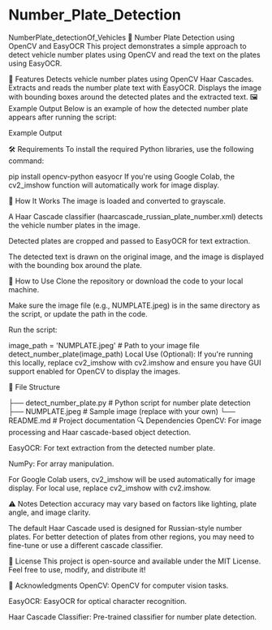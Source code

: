 # Number_Plate_Detection
NumberPlate_detectionOf_Vehicles
🚗 Number Plate Detection using OpenCV and EasyOCR
This project demonstrates a simple approach to detect vehicle number plates using OpenCV and read the text on the plates using EasyOCR.

📌 Features
Detects vehicle number plates using OpenCV Haar Cascades.
Extracts and reads the number plate text with EasyOCR.
Displays the image with bounding boxes around the detected plates and the extracted text.
🖼️ Example Output
Below is an example of how the detected number plate appears after running the script:

Example Output

🛠️ Requirements
To install the required Python libraries, use the following command:

pip install opencv-python easyocr
If you're using Google Colab, the cv2_imshow function will automatically work for image display.

🧠 How It Works
The image is loaded and converted to grayscale.

A Haar Cascade classifier (haarcascade_russian_plate_number.xml) detects the vehicle number plates in the image.

Detected plates are cropped and passed to EasyOCR for text extraction.

The detected text is drawn on the original image, and the image is displayed with the bounding box around the plate.

🚀 How to Use
Clone the repository or download the code to your local machine.

Make sure the image file (e.g., NUMPLATE.jpeg) is in the same directory as the script, or update the path in the code.

Run the script:


image_path = 'NUMPLATE.jpeg'  # Path to your image file
detect_number_plate(image_path)
Local Use (Optional): If you're running this locally, replace cv2_imshow with cv2.imshow and ensure you have GUI support enabled for OpenCV to display the images.

📂 File Structure

├── detect_number_plate.py   # Python script for number plate detection
├── NUMPLATE.jpeg            # Sample image (replace with your own)
└── README.md                # Project documentation
🔍 Dependencies
OpenCV: For image processing and Haar cascade-based object detection.

EasyOCR: For text extraction from the detected number plate.

NumPy: For array manipulation.

For Google Colab users, cv2_imshow will be used automatically for image display. For local use, replace cv2_imshow with cv2.imshow.

⚠️ Notes
Detection accuracy may vary based on factors like lighting, plate angle, and image clarity.

The default Haar Cascade used is designed for Russian-style number plates. For better detection of plates from other regions, you may need to fine-tune or use a different cascade classifier.

📄 License
This project is open-source and available under the MIT License.
Feel free to use, modify, and distribute it!

🙌 Acknowledgments
OpenCV: OpenCV for computer vision tasks.

EasyOCR: EasyOCR for optical character recognition.

Haar Cascade Classifier: Pre-trained classifier for number plate detection.
